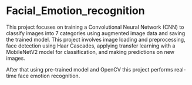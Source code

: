 # Facial_Emotion_recognition

This project focuses on training a Convolutional Neural Network (CNN) to classify images into 7 categories using augmented image data and saving the trained model.
This project involves image loading and preprocessing, face detection using Haar Cascades, applying transfer learning with a MobileNetV2 model for classification, and making predictions on new images.

After that using pre-trained model and OpenCV this project performs real-time face emotion recognition.
